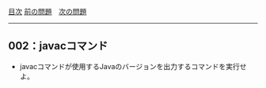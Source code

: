 [目次](../toc.md)
[前の問題](../001/README.md)　[次の問題](../003/README.md)


***
## 002：javacコマンド
* javacコマンドが使用するJavaのバージョンを出力するコマンドを実行せよ。

